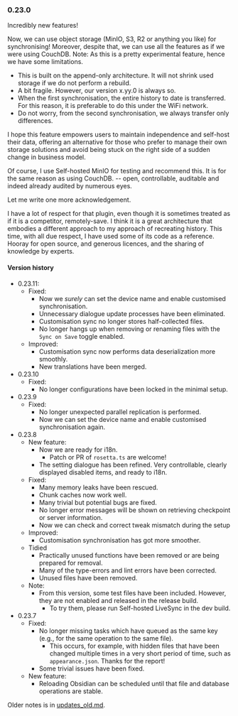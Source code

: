 ### 0.23.0
Incredibly new features!

Now, we can use object storage (MinIO, S3, R2 or anything you like) for synchronising! Moreover, despite that, we can use all the features as if we were using CouchDB.
Note: As this is a pretty experimental feature, hence we have some limitations.
- This is built on the append-only architecture. It will not shrink used storage if we do not perform a rebuild.
- A bit fragile. However, our version x.yy.0 is always so.
- When the first synchronisation, the entire history to date is transferred. For this reason, it is preferable to do this under the WiFi network.
- Do not worry, from the second synchronisation, we always transfer only differences.

I hope this feature empowers users to maintain independence and self-host their data, offering an alternative for those who prefer to manage their own storage solutions and avoid being stuck on the right side of a sudden change in business model.

Of course, I use Self-hosted MinIO for testing and recommend this. It is for the same reason as using CouchDB. -- open, controllable, auditable and indeed already audited by numerous eyes.

Let me write one more acknowledgement.

I have a lot of respect for that plugin, even though it is sometimes treated as if it is a competitor, remotely-save. I think it is a great architecture that embodies a different approach to my approach of recreating history. This time, with all due respect, I have used some of its code as a reference.
Hooray for open source, and generous licences, and the sharing of knowledge by experts.

#### Version history
- 0.23.11:
  - Fixed:
    - Now we *surely* can set the device name and enable customised synchronisation.
    - Unnecessary dialogue update processes have been eliminated.
    - Customisation sync no longer stores half-collected files.
    - No longer hangs up when removing or renaming files with the `Sync on Save` toggle enabled.
  - Improved:
    - Customisation sync now performs data deserialization more smoothly.
    - New translations have been merged.
- 0.23.10
  - Fixed:
    - No longer configurations have been locked in the minimal setup.
- 0.23.9
  - Fixed:
    - No longer unexpected parallel replication is performed.
    - Now we can set the device name and enable customised synchronisation again.
- 0.23.8
  - New feature:
    - Now we are ready for i18n. 
      - Patch or PR of `rosetta.ts` are welcome!
    - The setting dialogue has been refined. Very controllable, clearly displayed disabled items, and ready to i18n.
  - Fixed:
    - Many memory leaks have been rescued.
    - Chunk caches now work well.
    - Many trivial but potential bugs are fixed.
    - No longer error messages will be shown on retrieving checkpoint or server information.
    - Now we can check and correct tweak mismatch during the setup
  - Improved:
    - Customisation synchronisation has got more smoother.
  - Tidied
    - Practically unused functions have been removed or are being prepared for removal.
    - Many of the type-errors and lint errors have been corrected.
    - Unused files have been removed.
  - Note:
    - From this version, some test files have been included. However, they are not enabled and released in the release build.
      - To try them, please run Self-hosted LiveSync in the dev build.
- 0.23.7
  - Fixed:
    - No longer missing tasks which have queued as the same key (e.g., for the same operation to the same file).
      - This occurs, for example, with hidden files that have been changed multiple times in a very short period of time, such as `appearance.json`. Thanks for the report!
    - Some trivial issues have been fixed.
  - New feature:
    - Reloading Obsidian can be scheduled until that file and database operations are stable.

Older notes is in [updates_old.md](https://github.com/vrtmrz/obsidian-livesync/blob/main/updates_old.md).